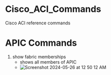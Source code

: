 # Cisco_ACI_Commands
Cisco ACI reference commands


# APIC Commands

1. show fabric memberships
    - shows all members of APIC
    - ![Screenshot 2024-05-26 at 12 50 12 AM](https://github.com/praveenmathew/Cisco_ACI_Commands/assets/8453972/fe5518e7-f0d7-4422-a7ba-01fcf94894a2)
